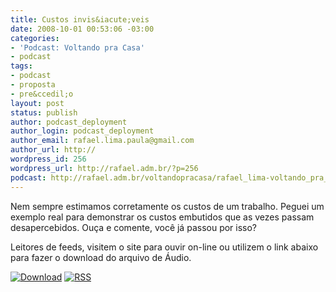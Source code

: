 ```yaml
---
title: Custos invis&iacute;veis
date: 2008-10-01 00:53:06 -03:00
categories:
- 'Podcast: Voltando pra Casa'
- podcast
tags:
- podcast
- proposta
- pre&ccedil;o
layout: post
status: publish
author: podcast_deployment
author_login: podcast_deployment
author_email: rafael.lima.paula@gmail.com
author_url: http://
wordpress_id: 256
wordpress_url: http://rafael.adm.br/?p=256
podcast: http://rafael.adm.br/voltandopracasa/rafael_lima-voltando_pra_casa-0023.mp3
---
```


Nem sempre estimamos corretamente os custos de um trabalho. Peguei um exemplo real para demonstrar os custos embutidos que as vezes passam desapercebidos. Ou&ccedil;a e comente, voc&ecirc; j&aacute; passou por isso?

Leitores de feeds, visitem o site para ouvir on-line ou utilizem o link abaixo para fazer o download do arquivo de &Aacute;udio.

<a class="noborder" href="http://rafael.adm.br/voltandopracasa/rafael_lima-voltando_pra_casa-0023.mp3" title="Download"><img src="http://rafael.adm.br/wp-content/themes/rafael_lima-rockinblue/images/download_green.gif" border="0" alt="Download" /></a> <a class="noborder" href="http://feeds.feedburner.com/rafael_lima_podcast" title="RSS"><img src="http://rafael.adm.br/wp-content/themes/rafael_lima-rockinblue/images/icn-feed-16x16.png" border="0" alt="RSS" /></a>

